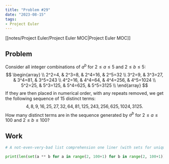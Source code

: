 ```yaml
---
title: "Problem #29"
date: "2023-08-15"
tags:
- Project Euler
---
```


[[notes/Project Euler/Project Euler MOC|Project Euler MOC]]

## Problem

Consider all integer combinations of $a^b$ for $2≤a≤5$ and $2≤b≤5$:
$$  
\begin{array} \\
2^2=4, & 2^3=8, & 2^4=16, & 2^5=32 \\
3^2=9, & 3^3=27, & 3^4=81, & 3^5=243 \\
4^2=16, & 4^4=64, & 4^4=256, & 4^5=1024 \\
5^2=25, & 5^3=125, & 5^4=625, & 5^5=3125 \\
\end{array}
$$
If they are then placed in numerical order, with any repeats removed, we get the following sequence of $15$ distinct terms:
$$4,8,9,16,25,27,32,64,81,125,243,256,625,1024,3125.$$
How many distinct terms are in the sequence generated by $a^b$ for $2≤a≤100$ and $2≤b≤100$?

## Work

```python
# A not-even-very-bad list comprehension one liner (with sets for unique elements)

print(len(set(a ** b for a in range(2, 100+1) for b in range(2, 100+1))))
```